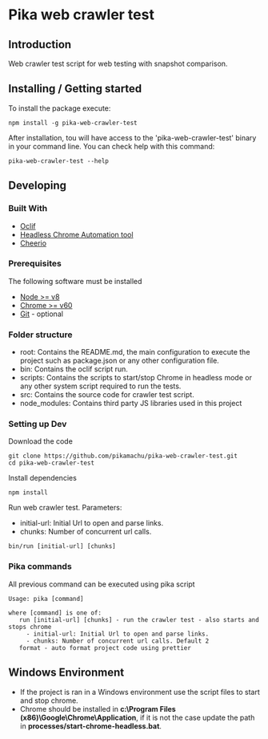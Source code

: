 # Pika web crawler test 

## Introduction

Web crawler test script for web testing with snapshot comparison.

## Installing / Getting started 

To install the package execute:
```
npm install -g pika-web-crawler-test
```

After installation, tou will have access to the 'pika-web-crawler-test' binary in your command line.
You can check help with this command:
```
pika-web-crawler-test --help
```

## Developing 
 
### Built With
* [Oclif](https://github.com/oclif/oclif)
* [Headless Chrome Automation tool](https://github.com/graphcool/chromeless)
* [Cheerio](https://github.com/cheeriojs/cheerio)

### Prerequisites
The following software must be installed
* [Node >= v8](https://nodejs.org/en/)
* [Chrome >= v60](https://www.google.com.mx/chrome/)
* [Git](https://git-scm.com/downloads) - optional

### Folder structure
* root: Contains the README.md, the main configuration to execute the project such as package.json or any other configuration file.
* bin: Contains the oclif script run.
* scripts: Contains the scripts to start/stop Chrome in headless mode or any other system script required to run the tests.
* src: Contains the source code for crawler test script.
* node_modules: Contains third party JS libraries used in this project

### Setting up Dev

Download the code
```
git clone https://github.com/pikamachu/pika-web-crawler-test.git
cd pika-web-crawler-test
```

Install dependencies
```
npm install
```

Run web crawler test.
Parameters:
- initial-url: Initial Url to open and parse links.
- chunks: Number of concurrent url calls.
```
bin/run [initial-url] [chunks]
```

### Pika commands

All previous command can be executed using pika script

```shell
Usage: pika [command]

where [command] is one of:
   run [initial-url] [chunks] - run the crawler test - also starts and stops chrome
     - initial-url: Initial Url to open and parse links.
     - chunks: Number of concurrent url calls. Default 2
   format - auto format project code using prettier
```

## Windows Environment
* If the project is ran in a Windows environment use the script files to start and stop chrome.
* Chrome should be installed in **c:\Program Files (x86)\Google\Chrome\Application**, if it is not the case update the path in **processes/start-chrome-headless.bat**.
